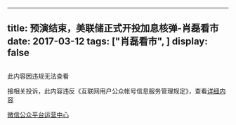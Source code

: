 
---
title:  预演结束，美联储正式开投加息核弹-肖磊看市
date: 2017-03-12
tags: ["肖磊看市", ]
display: false
---


## 
此内容因违规无法查看

接相关投诉，此内容违反《互联网用户公众帐号信息服务管理规定》，查看[详细内容](http://www.cac.gov.cn/2017-09/07/c_1121624269.htm)


[微信公众平台运营中心](http://mp.weixin.qq.com/mp/opshowpage?action=main#wechat_redirect)


